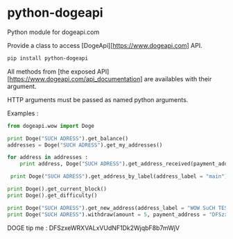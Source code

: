 python-dogeapi
==============
Python module for dogeapi.com

Provide a class to access [DogeApi][https://www.dogeapi.com] API.

```sh
pip install python-dogeapi
```

All methods from [the exposed API][https://www.dogeapi.com/api_documentation] are availables with their argument.

HTTP arguments must be passed as named python arguments.

Examples :

```python
from dogeapi.wow import Doge

print Doge("SUCH ADRESS").get_balance()
addresses = Doge("SUCH ADRESS").get_my_addresses()

for address in addresses :
    print address, Doge("SUCH ADRESS").get_address_received(payment_address = address)

 print Doge("SUCH ADRESS").get_address_by_label(address_label = "main")

print Doge().get_current_block()
print Doge().get_difficulty()

print Doge("SUCH ADRESS").get_new_address(address_label = "WOW SuCH TEST PYTHON API")
print Doge("SUCH ADRESS").withdraw(amount = 5, payment_address = "DFSzxeWRXVALxVUdNF1Dk2WjqbF8b7mWjV")

```

DOGE tip me : DFSzxeWRXVALxVUdNF1Dk2WjqbF8b7mWjV

